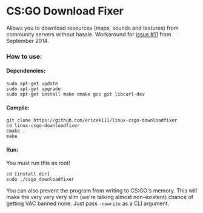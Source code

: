 # CS:GO Download Fixer

Allows you to download resources (maps, sounds and textures) from community servers without hassle.
Workaround for [issue #11](https://github.com/ValveSoftware/csgo-osx-linux/issues/11) from September 2014.

### How to use:
#### Dependencies:
```
sudo apt-get update
sudo apt-get upgrade
sudo apt-get install make cmake gcc git libcurl-dev
```

#### Compile:
```
git clone https://github.com/ericek111/linux-csgo-downloadfixer
cd linux-csgo-downloadfixer
cmake .
make
```

#### Run:
You must run this as root!
```
cd [install dir]
sudo ./csgo_downloadfixer
```

You can also prevent the program from writing to CS:GO's memory. This will make the very very very slim (we're talking almost non-existent) chance of getting VAC banned none.
Just pass `-nowrite` as a CLI argument.